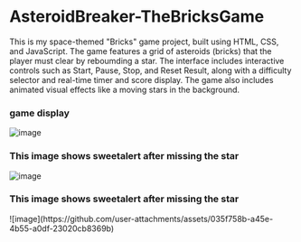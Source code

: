 # AsteroidBreaker-TheBricksGame

This is my space-themed "Bricks" game project, built using HTML, CSS, and JavaScript. The game features a grid of asteroids (bricks) that the player must clear by reboumding a star. The interface includes interactive controls such as Start, Pause, Stop, and Reset Result, along with a difficulty selector and real-time timer and score display. The game also includes animated visual effects like a moving stars in the background.

<h3>game display</h3>

![image](https://github.com/user-attachments/assets/9e757603-e890-4fd1-abe2-0f725679e6bd)

<h3>This image shows sweetalert after missing the star</h3>

![image](https://github.com/user-attachments/assets/5dd1984c-bb99-4000-b9a5-2b54e01a53d1)


<h3>This image shows sweetalert after missing the star</h3>
![image](https://github.com/user-attachments/assets/035f758b-a45e-4b55-a0df-23020cb8369b)
